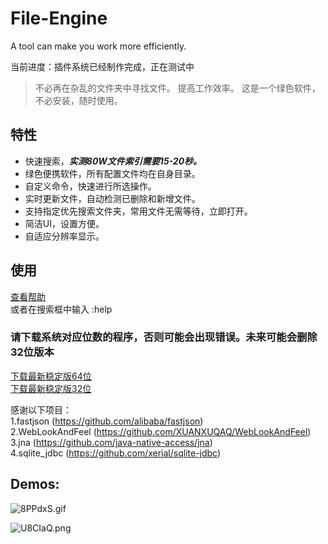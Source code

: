 # File-Engine
A tool can make you work more efficiently.

当前进度：插件系统已经制作完成，正在测试中
>不必再在杂乱的文件夹中寻找文件。
提高工作效率。
这是一个绿色软件，不必安装，随时使用。
## 特性
 * 快速搜索，***实测80W文件索引需要15-20秒。***
 * 绿色便携软件，所有配置文件均在自身目录。
 * 自定义命令，快速进行所选操作。
 * 实时更新文件，自动检测已删除和新增文件。
 * 支持指定优先搜索文件夹，常用文件无需等待，立即打开。
 * 简洁UI，设置方便。
 * 自适应分辨率显示。   
## 使用
[查看帮助](https://github.com/XUANXUQAQ/File-Engine/wiki/Usage)   
或者在搜索框中输入 :help    
### 请下载系统对应位数的程序，否则可能会出现错误。未来可能会删除32位版本
[下载最新稳定版64位](https://github.com/XUANXUQAQ/File-Engine/releases/download/2.0/File-Engine-x64.V2.0.7z)   
[下载最新稳定版32位](https://github.com/XUANXUQAQ/File-Engine/releases/download/2.0/File-Engine-x86.V2.0.7z)

感谢以下项目：   
1.fastjson (https://github.com/alibaba/fastjson)   
2.WebLookAndFeel (https://github.com/XUANXUQAQ/WebLookAndFeel)   
3.jna (https://github.com/java-native-access/jna)   
4.sqlite_jdbc (https://github.com/xerial/sqlite-jdbc)   

## Demos:
![8PPdxS.gif](https://github.com/XUANXUQAQ/File-Engine/raw/2.0/%E6%BC%94%E7%A4%BA.gif)

![U8CIaQ.png](https://s1.ax1x.com/2020/07/12/U8CIaQ.png)
   
